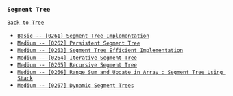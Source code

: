 ### `Segment Tree`

[`Back to Tree`](../16-tree.md)

* [`Basic -- [0261] Segment Tree Implementation`]()
* [`Medium -- [0262] Persistent Segment Tree`]()
* [`Medium -- [0263] Segment Tree Efficient Implementation`]()
* [`Medium -- [0264] Iterative Segment Tree`]()
* [`Medium -- [0265] Recursive Segment Tree`]()
* [`Medium -- [0266] Range Sum and Update in Array : Segment Tree Using Stack`]()
* [`Medium -- [0267] Dynamic Segment Trees`]()

